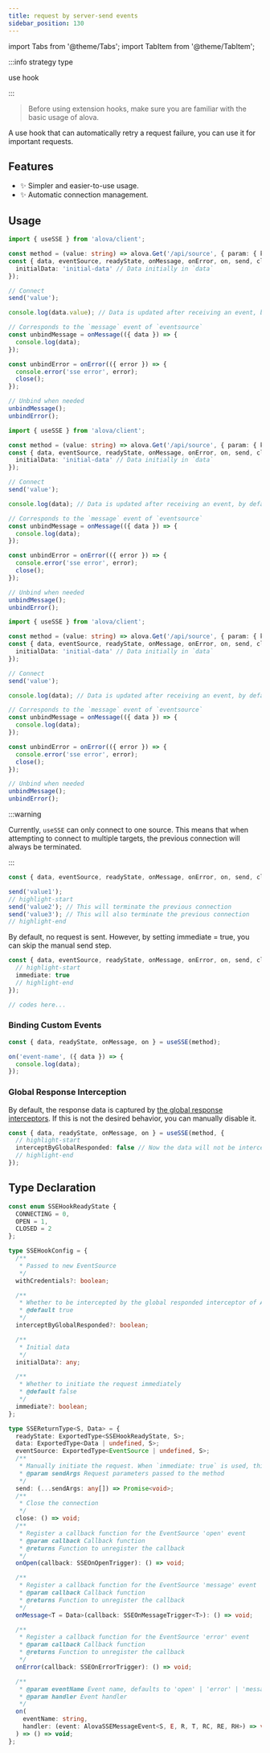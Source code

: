```yaml
---
title: request by server-send events
sidebar_position: 130
---
```


import Tabs from '@theme/Tabs';
import TabItem from '@theme/TabItem';

:::info strategy type

use hook

:::

> Before using extension hooks, make sure you are familiar with the basic usage of alova.

A use hook that can automatically retry a request failure, you can use it for important requests.

## Features

- ✨ Simpler and easier-to-use usage.
- ✨ Automatic connection management.

## Usage

<Tabs groupId="framework">
<TabItem value="1" label="vue composition">

```typescript
import { useSSE } from 'alova/client';

const method = (value: string) => alova.Get('/api/source', { param: { key: value } });
const { data, eventSource, readyState, onMessage, onError, on, send, close } = useSSE(method, {
  initialData: 'initial-data' // Data initially in `data`
});

// Connect
send('value');

console.log(data.value); // Data is updated after receiving an event, by default it is `initialData`

// Corresponds to the `message` event of `eventsource`
const unbindMessage = onMessage(({ data }) => {
  console.log(data);
});

const unbindError = onError(({ error }) => {
  console.error('sse error', error);
  close();
});

// Unbind when needed
unbindMessage();
unbindError();
```

</TabItem>
<TabItem value="2" label="react">

```typescript
import { useSSE } from 'alova/client';

const method = (value: string) => alova.Get('/api/source', { param: { key: value } });
const { data, eventSource, readyState, onMessage, onError, on, send, close } = useSSE(method, {
  initialData: 'initial-data' // Data initially in `data`
});

// Connect
send('value');

console.log(data); // Data is updated after receiving an event, by default it is `initialData`

// Corresponds to the `message` event of `eventsource`
const unbindMessage = onMessage(({ data }) => {
  console.log(data);
});

const unbindError = onError(({ error }) => {
  console.error('sse error', error);
  close();
});

// Unbind when needed
unbindMessage();
unbindError();
```

</TabItem>
<TabItem value="3" label="svelte">

```typescript
import { useSSE } from 'alova/client';

const method = (value: string) => alova.Get('/api/source', { param: { key: value } });
const { data, eventSource, readyState, onMessage, onError, on, send, close } = useSSE(method, {
  initialData: 'initial-data' // Data initially in `data`
});

// Connect
send('value');

console.log(data); // Data is updated after receiving an event, by default it is `initialData`

// Corresponds to the `message` event of `eventsource`
const unbindMessage = onMessage(({ data }) => {
  console.log(data);
});

const unbindError = onError(({ error }) => {
  console.error('sse error', error);
  close();
});

// Unbind when needed
unbindMessage();
unbindError();
```

</TabItem>
</Tabs>

:::warning

Currently, `useSSE` can only connect to one source. This means that when attempting to connect to multiple targets, the previous connection will always be terminated.

:::

```typescript
const { data, eventSource, readyState, onMessage, onError, on, send, close } = useSSE(method);

send('value1');
// highlight-start
send('value2'); // This will terminate the previous connection
send('value3'); // This will also terminate the previous connection
// highlight-end
```

By default, no request is sent. However, by setting immediate = true, you can skip the manual send step.

```typescript
const { data, eventSource, readyState, onMessage, onError, on, send, close } = useSSE(method, {
  // highlight-start
  immediate: true
  // highlight-end
});

// codes here...
```

### Binding Custom Events

```typescript
const { data, readyState, onMessage, on } = useSSE(method);

on('event-name', ({ data }) => {
  console.log(data);
});
```

### Global Response Interception

By default, the response data is captured by [the global response interceptors](/tutorial/combine-framework/response). If this is not the desired behavior, you can manually disable it.

```typescript
const { data, readyState, onMessage, on } = useSSE(method, {
  // highlight-start
  interceptByGlobalResponded: false // Now the data will not be intercepted by the response interceptor
  // highlight-end
});
```

## Type Declaration

```typescript
const enum SSEHookReadyState {
  CONNECTING = 0,
  OPEN = 1,
  CLOSED = 2
};

type SSEHookConfig = {
  /**
   * Passed to new EventSource
   */
  withCredentials?: boolean;

  /**
   * Whether to be intercepted by the global responded interceptor of Alova instance
   * @default true
   */
  interceptByGlobalResponded?: boolean;

  /**
   * Initial data
   */
  initialData?: any;

  /**
   * Whether to initiate the request immediately
   * @default false
   */
  immediate?: boolean;
};

type SSEReturnType<S, Data> = {
  readyState: ExportedType<SSEHookReadyState, S>;
  data: ExportedType<Data | undefined, S>;
  eventSource: ExportedType<EventSource | undefined, S>;
  /**
   * Manually initiate the request. When `immediate: true` is used, this method is triggered automatically.
   * @param sendArgs Request parameters passed to the method
   */
  send: (...sendArgs: any[]) => Promise<void>;
  /**
   * Close the connection
   */
  close: () => void;
  /**
   * Register a callback function for the EventSource 'open' event
   * @param callback Callback function
   * @returns Function to unregister the callback
   */
  onOpen(callback: SSEOnOpenTrigger): () => void;

  /**
   * Register a callback function for the EventSource 'message' event
   * @param callback Callback function
   * @returns Function to unregister the callback
   */
  onMessage<T = Data>(callback: SSEOnMessageTrigger<T>): () => void;

  /**
   * Register a callback function for the EventSource 'error' event
   * @param callback Callback function
   * @returns Function to unregister the callback
   */
  onError(callback: SSEOnErrorTrigger): () => void;

  /**
   * @param eventName Event name, defaults to 'open' | 'error' | 'message'
   * @param handler Event handler
   */
  on(
    eventName: string,
    handler: (event: AlovaSSEMessageEvent<S, E, R, T, RC, RE, RH>) => void
  ) => () => void;
};
```
